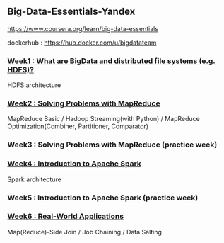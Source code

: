 ## Big-Data-Essentials-Yandex

https://www.coursera.org/learn/big-data-essentials

dockerhub : https://hub.docker.com/u/bigdatateam

### [Week1 : What are BigData and distributed file systems (e.g. HDFS)?](https://github.com/yahwang/Big-Data-Essentials-Yandex/tree/master/Week1)

  HDFS architecture

### [Week2 : Solving Problems with MapReduce](https://github.com/yahwang/Big-Data-Essentials-Yandex/tree/master/Week2)

  MapReduce Basic / Hadoop Streaming(with Python) / MapReduce Optimization(Combiner, Partitioner, Comparator)

### Week3 : Solving Problems with MapReduce (practice week)

### [Week4 : Introduction to Apache Spark](https://github.com/yahwang/Big-Data-Essentials-Yandex/tree/master/Week4)

  Spark architecture

### Week5 : Introduction to Apache Spark (practice week)

### [Week6 : Real-World Applications](https://github.com/yahwang/Big-Data-Essentials-Yandex/blob/master/Week6_1_Telecommunications_Analytics.pdf)

  Map(Reduce)-Side Join / Job Chaining / Data Salting
